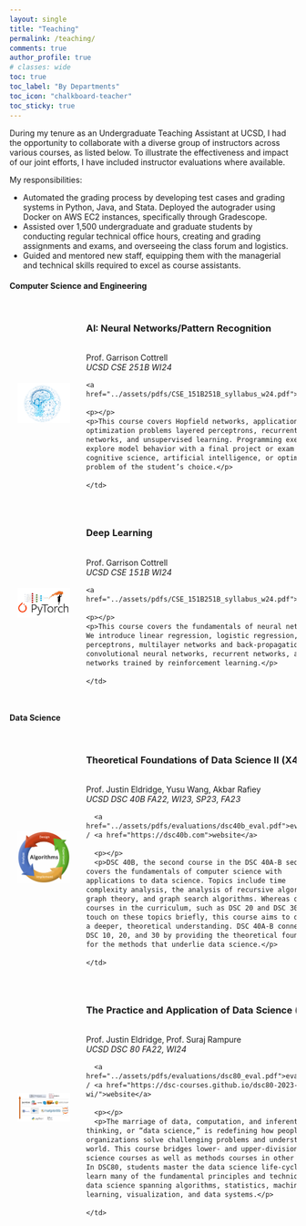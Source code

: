 ```yaml
---
layout: single
title: "Teaching"
permalink: /teaching/
comments: true
author_profile: true
# classes: wide
toc: true
toc_label: "By Departments"
toc_icon: "chalkboard-teacher"
toc_sticky: true
---
```


During my tenure as an Undergraduate Teaching Assistant at UCSD, I had the opportunity to collaborate with a diverse group of instructors across various courses, as listed below. To illustrate the effectiveness and impact of our joint efforts, I have included instructor evaluations where available.

My responsibilities:

- Automated the grading process by developing test cases and grading systems in Python, Java, and Stata. Deployed the autograder using Docker on AWS EC2 instances, specifically through Gradescope.
- Assisted over 1,500 undergraduate and graduate students by conducting regular technical office hours, creating and grading assignments and exams, and overseeing the class forum and logistics.
- Guided and mentored new staff, equipping them with the managerial and technical skills required to excel as course assistants.


<!-- ### Teaching by Department
{: .no_toc .text-delta }

1. TOC
{:toc} -->

#### Computer Science and Engineering

<table style="width:100%;border:0px;border-spacing:0px;border-collapse:separate;margin-right:auto;margin-left:auto;">

<tr>
    <td style="padding:2.5%;width:25%;vertical-align:middle;min-width:120px">
    <img src="../assets/images/cse251b.png" alt="teaching image" style="width:auto; height:auto; max-width:100%;" />
    </td>
    <td style="padding:2.5%;width:75%;vertical-align:middle">
    <h3>AI: Neural Networks/Pattern Recognition</h3>
    <br>
    Prof. Garrison Cottrell
    <br>
    <em>UCSD CSE 251B WI24</em>
    <br>

    <a href="../assets/pdfs/CSE_151B251B_syllabus_w24.pdf">syllabus</a>
    
    <p></p>
    <p>This course covers Hopfield networks, application to optimization problems layered perceptrons, recurrent networks, and unsupervised learning. Programming exercises explore model behavior with a final project or exam on a cognitive science, artificial intelligence, or optimization problem of the student’s choice.</p>

    </td>
</tr>

<tr>
    <td style="padding:2.5%;width:25%;vertical-align:middle;min-width:120px">
    <img src="../assets/images/cse151b.png" alt="teaching image" style="width:auto; height:auto; max-width:100%;" />
    </td>
    <td style="padding:2.5%;width:75%;vertical-align:middle">
    <h3> Deep Learning </h3>
    <br>
    Prof. Garrison Cottrell
    <br>
    <em>UCSD CSE 151B WI24</em>
    <br>

    <a href="../assets/pdfs/CSE_151B251B_syllabus_w24.pdf">syllabus</a>
    
    <p></p>
    <p>This course covers the fundamentals of neural networks. We introduce linear regression, logistic regression, perceptrons, multilayer networks and back-propagation, convolutional neural networks, recurrent networks, and deep networks trained by reinforcement learning.</p>

    </td>
</tr>
</table>


#### Data Science

<table style="width:100%;border:0px;border-spacing:0px;border-collapse:separate;margin-right:auto;margin-left:auto;">

  <tr>
    <td style="padding:2.5%;width:25%;vertical-align:middle;min-width:120px">
      <img src="../assets/images/dsc40b.png" alt="teaching image" style="width:auto; height:auto; max-width:100%;" />
    </td>
    <td style="padding:2.5%;width:75%;vertical-align:middle">
      <h3>Theoretical Foundations of Data Science II  (X4)</h3>
      <br>
      Prof. Justin Eldridge, Yusu Wang, Akbar Rafiey
      <br>
      <em>UCSD DSC 40B  FA22, WI23, SP23, FA23</em>
      <br>
      
      
      <a href="../assets/pdfs/evaluations/dsc40b_eval.pdf">evaluation</a> / <a href="https://dsc40b.com">website</a>
      
      <p></p>
      <p>DSC 40B, the second course in the DSC 40A-B sequence, covers the fundamentals of computer science with applications to data science. Topics include time complexity analysis, the analysis of recursive algorithms, graph theory, and graph search algorithms. Whereas other courses in the curriculum, such as DSC 20 and DSC 30, may touch on these topics briefly, this course aims to develop a deeper, theoretical understanding. DSC 40A-B connect to DSC 10, 20, and 30 by providing the theoretical foundation for the methods that underlie data science.</p>

    </td>
  </tr>


  <tr>
    <td style="padding:2.5%;width:25%;vertical-align:middle;min-width:120px">
      <img src="../assets/images/dsc80.png" alt="teaching image" style="width:auto; height:auto; max-width:100%;" />
    </td>
    <td style="padding:2.5%;width:75%;vertical-align:middle">
      <h3>The Practice and Application of Data Science (X2)</h3>
      <br>
      Prof. Justin Eldridge, Prof. Suraj Rampure
      <br>
      <em>UCSD DSC 80  FA22, WI24</em>
      <br>
      
      <a href="../assets/pdfs/evaluations/dsc80_eval.pdf">evaluation</a> / <a href="https://dsc-courses.github.io/dsc80-2023-wi/">website</a>
      
      <p></p>
      <p>The marriage of data, computation, and inferential thinking, or “data science,” is redefining how people and organizations solve challenging problems and understand the world. This course bridges lower- and upper-division data science courses as well as methods courses in other fields. In DSC80, students master the data science life-cycle and learn many of the fundamental principles and techniques of data science spanning algorithms, statistics, machine learning, visualization, and data systems.</p>

    </td>
  </tr>

</table>



